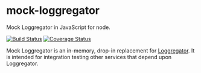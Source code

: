 # mock-loggregator
Mock Loggregator in JavaScript for node.

[![Build Status](https://travis-ci.org/jberney/mock-loggregator.svg?branch=master)](https://travis-ci.org/jberney/mock-loggregator) [![Coverage Status](https://coveralls.io/repos/github/jberney/mock-loggregator/badge.svg)](https://coveralls.io/github/jberney/mock-loggregator)

Mock Loggregator is an in-memory, drop-in replacement for [Loggregator](https://github.com/cloudfoundry/loggregator). It is intended for integration testing other services that depend upon Loggregator.
